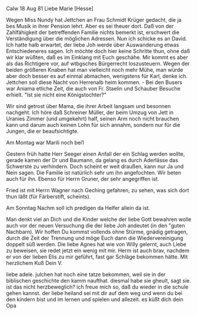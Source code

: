  Calw 18 Aug 81
Liebe Marie [Hesse]

Wegen Miss Nundy hat Jettchen<le> an Frau Schmidt Krüger gedacht, die ja bes Musik in ihrer Pension lehrt. Aber es sei theuer dort. Daß von der Zahlfähigkeit der betreffenden Familie nichts bemerkt ist, erschwert die Verständigung über die möglichen Adressen. Nun ich schicke es an David. 
Ich hatte halb erwartet, der liebe Joh werde über Auswanderung etwas Entschiedeneres sagen. Ich möchte doch hier keine Schritte thun, ohne daß wir klar wüßten, daß es im Einklang mit Euch geschähe. Mir kommt es aber als das Richtigere vor, auf wtbgsches Bürgerrecht loszusteuern. Wegen der beiden größeren Knaben hat man vielleicht noch mehr Mühe, man würde aber doch besser es auf einmal abmachen, wenigstens für Karl, denke ich. 
Jettchen soll diese Nacht von Herrenalb heim kommen. - Bei den Busers war Aniama etliche Zeit, die auch von Fr. Staelin und Schauber Besuche erhielt. "Ist sie nicht eine Königstochter?"

Wir sind getrost über Mama, die ihrer Arbeit langsam und besonnen nachgeht. Ich höre daß Schreiner Müller, der beim Umzug von Jett in Uranies Zimmer (und umgekehrt) half, seinen Arm noch nicht brauchen kann und darum auch keinen Lohn für sich annahm, sondern nur für die Jungen, die er beaufsichtigte.

Am Montag war Marili noch bei1

Gestern früh hatte Herr Seeger einen Anfall der ein Schlag werden wollte, gerade kamen der Dr und Baumann, da gelang es durch Aderlässe das Schwerste zu verhindern. Doch scheint er weit draußen, kann nur Ja und Nein sagen. Die Familie ist natürlich sehr um ihn angefochten. Wir beten auch für ihn. Ebenso für Herrn Gruner, der sehr angegriffen ist.

Fried ist mit Herrn Wagner nach Geching gefahren, zu sehen, was sich dort thun läßt (für Färberstift, scheints).

Am Sonntag Nachm soll ich predigen da Helfer allein da ist.

Man denkt viel an Dich und die Kinder welche der liebe Gott bewahren wolle auch vor der neuen Versuchung die der liebe Joh andeutet (in den "guten Nachbarn). Wir hoffen Du kommst vollends ohne Stürme, gnädig getragen, durch die Zeit der Trennung und möge Euch dann die Wiedervereinigung doppelt süß werden. Die liebe Agnes hat wie von Willy gelernt, auch Liebe zu beweisen, sie redet jetzt ein wenig mit mir. Herm ist auch brav, nachdem er von der lieben Elis zu mir geführt, fast gar Schläge bekommen hätte. 
 Mit herzlichem Kuß Dein V.



liebe adele. julchen hat noch eine tatze bekommen, weil sie in der biblischen geschichte den kamm naufthat. diesmal habe sie gheult, sagt sie. ist das nicht herzbeweglich? ich freue mich so, daß du wieder in die schule gehen kannst. der liebe heiland sei mit dir auf dem weg und wenn du bei den kindern bist und im lernen und spielen und allezeit. es küßt dich  dein Opa
